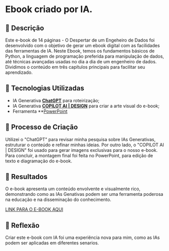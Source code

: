 # Ebook criado por IA.

## 📒 Descrição
Este e-book de 14 páginas - O Despertar de um Engeheiro de Dados foi desenvolvido com o objetivo de gerar um ebook digital com as facilidades das ferramentas de IA. Neste Ebook, temos os fundamentos básicos de Python, a linguagem de programação preferida para manipulação de dados, até técnicas avançadas usadas no dia a dia de um engenheiro de dados. Dividimos o conteúdo em três capítulos principais para facilitar seu aprendizado.

## 🤖 Tecnologias Utilizadas
- IA Generativa **[ChatGPT](https://chat.openai.com)** para roteirização;
- IA Generativa **[COPILOT AI | DESIGN](https://leonardo.ai)** para criar a arte visual do e-book;
- Ferramenta **[PowerPoint](https://www.microsoft.com/en/microsoft-365/powerpoint)

## 🧐 Processo de Criação
Utilizei o "ChatGPT" para revisar minha pesquisa sobre IAs Generativas, estruturar o conteúdo e refinar minhas ideias. Por outro lado, o "COPILOT AI | DESIGN" foi usado para gerar imagens exclusivas para o nosso e-book. Para concluir, a montagem final foi feita no PowerPoint, para edição de texto e diagramação do e-book.

## 🚀 Resultados
O e-book apresenta um conteúdo envolvente e visualmente rico, demonstrando como as IAs Genativas podem ser uma ferramenta poderosa na educação e na disseminação do conhecimento.

[LINK PARA O E-BOOK AQUI](https://github.com/dfarneym/ebook-eng.dados/blob/main/Ebook-Eng.Dados.pdf)

## 💭 Reflexão
Criar este e-book com IA foi uma experiência nova para mim, como as IAs podem ser aplicadas em diferentes senarios.
